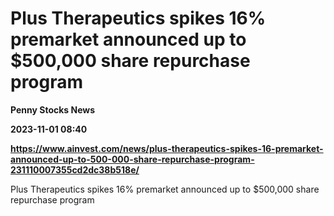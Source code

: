 # Plus Therapeutics spikes 16% premarket announced up to $500,000 share repurchase program
**Penny Stocks News**

**2023-11-01 08:40**

**https://www.ainvest.com/news/plus-therapeutics-spikes-16-premarket-announced-up-to-500-000-share-repurchase-program-231110007355cd2dc38b518e/**

Plus Therapeutics spikes 16% premarket announced up to $500,000 share repurchase program